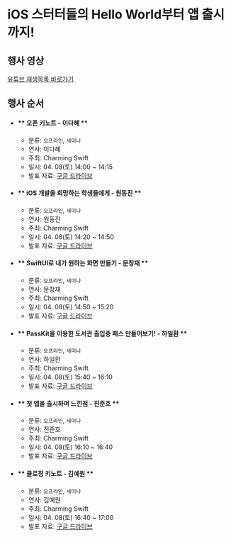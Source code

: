 # iOS 스터터들의 Hello World부터 앱 출시까지!

## 행사 영상  
<a href="https://www.youtube.com/playlist?list=PLhMSqmb7a494UL9gpmSXBm-N6lRam7ubY"> 유튜브 재생목록 바로가기 </a>

## 행사 순서
- #### ** 오픈 키노트 - 이다혜 **

  - 분류: `오프라인`, `세미나`
  - 연사: 이다혜
  - 주최: Charming Swift
  - 일시: 04. 08(토) 14:00 ~ 14:15
  - 발표 자료: <a href="https://drive.google.com/file/d/142DVW-p7cuUvDC952BC4BE9Pvlilyz8b/view?usp=share_link"> 구글 드라이브 </a>

- #### ** iOS 개발을 희망하는 학생들에게 - 원동진 **

  - 분류: `오프라인`, `세미나`
  - 연사: 원동진
  - 주최: Charming Swift
  - 일시: 04. 08(토) 14:20 ~ 14:50
  - 발표 자료: <a href="https://drive.google.com/file/d/1EUwGUBG4f2qVdzWskrMOZzgeDKojst2D/view?usp=share_link"> 구글 드라이브 </a>

- #### ** SwiftUI로 내가 원하는 화면 만들기 - 문창재 **

  - 분류: `오프라인`, `세미나`
  - 연사: 문창재
  - 주최: Charming Swift
  - 일시: 04. 08(토) 14:50 ~ 15:20
  - 발표 자료:  <a href="https://drive.google.com/file/d/1UElYo7UdIa0yBoJXG1XDscAsTrNoe2oo/view?usp=share_link"> 구글 드라이브 </a>

- #### ** PassKit을 이용한 도서관 출입증 패스 만들어보기! - 하일환 **

  - 분류: `오프라인`, `세미나`
  - 연사: 하일환
  - 주최: Charming Swift
  - 일시: 04. 08(토) 15:40 ~ 16:10
  - 발표 자료:  <a href="https://drive.google.com/file/d/1klZSltOBcZLGvpHRt0atXXRK3RwVjQNC/view?usp=share_link"> 구글 드라이브 </a>

- #### ** 첫 앱을 출시하며 느낀점 - 진준호 **

  - 분류: `오프라인`, `세미나`
  - 연사: 진준호
  - 주최: Charming Swift
  - 일시: 04. 08(토) 16:10 ~ 16:40
  - 발표 자료:  <a href="https://drive.google.com/file/d/1Qn1mNKPIyP6XJpK3nlxQ3kOMw2m1YJpj/view?usp=share_link"> 구글 드라이브 </a>

- #### ** 클로징 키노트 - 김예원 **

  - 분류: `오프라인`, `세미나`
  - 연사: 김예원
  - 주최: Charming Swift
  - 일시: 04. 08(토) 16:40 ~ 17:00
  - 발표 자료:  <a href="https://drive.google.com/file/d/1fVOfa9K_5vKVdNyKsDUoY52mvJegSzXR/view?usp=share_link"> 구글 드라이브 </a>
